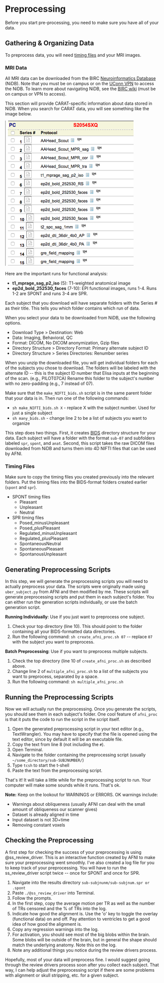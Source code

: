 # Preprocessing

Before you start pre-processing, you need to make sure you have all of your data. 

## Gathering & Organizing Data
To preprocess data, you will need [timing files](./create_timing_files.md) and your MRI images.

### MRI Data
All MRI data can be downloaded from the BIRC [Neuroinformatics Database](http://psypacs.psy.uconn.edu/nidb/index.php) (NiDB). Note that you must be on campus or on the [UConn VPN](http://remoteaccess.uconn.edu/) to access the NiDB. To learn more about navigating NiDB, see the [BIRC wiki](http://birc-int.psy.uconn.edu/wiki/index.php/NiDB_User_Guide) (must be on campus or VPN to access).

This section will provide CARAT-specific information about data stored in NiDB. When you search for CARAT data, you will see something like the image below.  
 
![CARAT runs](./Images/NiDB.png)

Here are the important runs for functional analysis:  

*	**t1\_mprage\_sag\_p2\_iso** (5): T1-weighted anatomical image
*	**ep2d\_bold\_252530\_faces** (7-10): EPI functional images, runs 1-4. Runs 1-2 are SPONT and runs 3-4 are SPR.

Each subject that you download will have separate folders with the Series # as their title. This tells you which folder contains which run of data.

When you select your data to be downloaded from NiDB, use the following options.

* Download Type > Destination: Web
* Data: Imaging, Behavioral, QC
* Format: DICOM, No DICOM anonymization, Gzip files
* Directory Structure > Directory Format: Primary alternate subject ID
* Directory Structure > Series Directories: Renumber series

When you unzip the downloaded file, you will get individual folders for each of the subjects you chose to download. The folders will be labeled with the alternate ID -- this is the subject ID number that Elisa inputs at the beginning of the scan. (e.g., PILOT07CA) Rename this folder to the subject's number with no zero-padding (e.g., 7 instead of 07).

Make sure that the `make_NIFTI_bids.sh` script is in the same parent folder that your data is in. Then run one of the following commands:  

* `sh make_NIFTI_bids.sh X` - replace X with the subject number. Used for just a single subject
* `sh many_bids.sh` - change line 2 to be a list of subjects you want to organize

This step does two things. First, it creates [BIDS](http://bids.neuroimaging.io/) directory structure for your data. Each subject will have a folder with the format `sub-07` and subfolders labeled `spr`, `spont`, and `anat`. Second, this script takes the raw DICOM files downloaded from NiDB and turns them into 4D NIFTI files that can be used by AFNI.

### Timing Files
Make sure to copy the timing files you created previously into the relevant folders. Put the timing files into the BIDS-format folders created earlier (`spont` and `spr`).

* SPONT timing files
	* Pleasant
	* Unpleasant
	* Neutral 	
* SPR timing files
	* Posed_minusUnpleasant
	* Posed_plusPleasant
	* Regulated_minusUnpleasant
	* Regulated_plusPleasant
	* SpontaneousNeutral
	* SpontaneousPleasant
	* SpontanousUnpleasant

## Generating Preprocessing Scripts

In this step, we will generate the preprocessing scripts you will need to actually preprocess your data. The scripts were originally made using `uber_subject.py` from AFNI and then modified by me. These scripts will generate preprocessing scripts and put them in each subject's folder. You can either run the generation scripts individually, or use the batch generation script.

**Running Individually**: Use if you just want to preprocess one subject.  

1. Check your top directory (line 10). This should point to the folder containing all your BIDS-formatted data directories.
2. Run the following command: `sh create_afni_proc.sh 07` -- replace `07` with the subject you want to preprocess.

**Batch Preprocessing**: Use if you want to preprocess multiple subjects.  

1. Check the top directory (line 10 of `create_afni_proc.sh` as described above.
2. Change line 2 of `multiple_afni_proc.sh` to a list of the subjects you want to preprocess, separated by a space.
3. Run the following command: `sh multiple_afni_proc.sh`

## Running the Preprocessing Scripts

Now we will actually run the preprocessing. Once you generate the scripts, you should see them in each subject's folder. One cool feature of `afni_proc` is that it puts the code to run the script in the script itself. 

1. Open the generated preprocessing script in your text editor (e.g., TextWrangler). You may have to specify that the file is opened using the text editor, since by default it will be an executable file.
2. Copy the text from line 8 (not including the `#`).
3. Open Terminal.
4. Navigate to the folder containing the preprocessing script (usually `~/some_directory/sub-SUBJNUMBER/`)
5. Type `tcsh` to start the t-shell
6. Paste the text from the preprocessing script.

That's it! It will take a little while for the preprocessing script to run. Your computer will make some sounds while it runs. That's ok.

**Note:** Keep on the lookout for WARNINGS or ERRORS. OK warnings include:
  
* Warnings about obliqueness (usually AFNI can deal with the small amount of obliqueness our scanner gives)
* Dataset is already aligned in time
* Input dataset is not 3D+time
* Removing constant voxels

## Checking the Preprocessing

A first step for checking the success of your preprocessing is using @ss_review_driver. This is an interactive function created by AFNI to make sure your preprocessing went smoothly. I've also created a log file for you to keep track of your preprocessing. You will have to run the ss_review_driver script twice -- once for SPONT and once for SPR.

1. Navigate into the results directory `sub-subjnunm/sub-subjnum.spr or .spont`
2. Paste `./@ss_review_driver` into Terminal.
3. Follow the prompts.
4. In the first step, copy the average motion per TR as well as the number of TRs censored and the % of TRs into the log.
5. Indicate how good the alignment is. Use the 'o' key to toggle the overlay (functional data) on and off. Pay attention to ventricles to get a good idea of how good the alignment is.
6. Copy any regression warnings into the log.
7. For activation, you should see most of the big blobs within the brain. Some blobs will be outside of the brain, but in general the shape should match the underlying anatomy. Note this on the log.
8. Note any additional things you notice during the review drivers process.

Hopefully, most of your data will preprocess fine. I would suggest going through the review drivers process soon after you collect each subject. That way, I can help adjust the preprocessing script if there are some problems with alignment or skull stripping, etc. for a given subject.